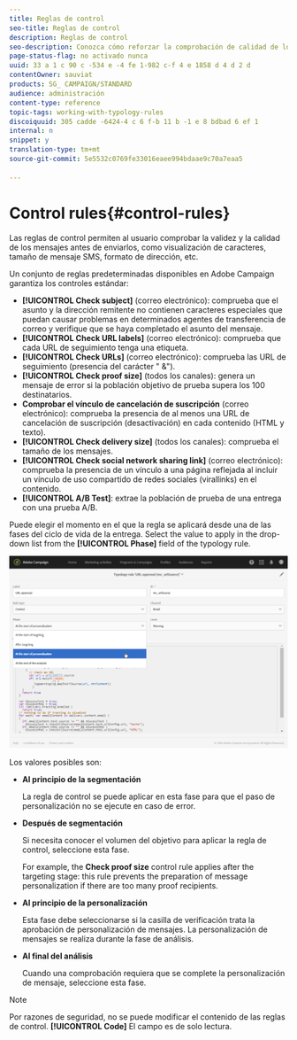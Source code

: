 ```yaml
---
title: Reglas de control
seo-title: Reglas de control
description: Reglas de control
seo-description: Conozca cómo reforzar la comprobación de calidad de los mensajes con reglas de control.
page-status-flag: no activado nunca
uuid: 33 a 1 c 90 c -534 e -4 fe 1-982 c-f 4 e 1858 d 4 d 2 d
contentOwner: sauviat
products: SG_ CAMPAIGN/STANDARD
audience: administración
content-type: reference
topic-tags: working-with-typology-rules
discoiquuid: 305 cadde -6424-4 c 6 f-b 11 b -1 e 8 bdbad 6 ef 1
internal: n
snippet: y
translation-type: tm+mt
source-git-commit: 5e5532c0769fe33016eaee994bdaae9c70a7eaa5

---
```



# Control rules{#control-rules}

Las reglas de control permiten al usuario comprobar la validez y la calidad de los mensajes antes de enviarlos, como visualización de caracteres, tamaño de mensaje SMS, formato de dirección, etc.

Un conjunto de reglas predeterminadas disponibles en Adobe Campaign garantiza los controles estándar:

* **[!UICONTROL Check subject]** (correo electrónico): comprueba que el asunto y la dirección remitente no contienen caracteres especiales que puedan causar problemas en determinados agentes de transferencia de correo y verifique que se haya completado el asunto del mensaje.
* **[!UICONTROL Check URL labels]** (correo electrónico): comprueba que cada URL de seguimiento tenga una etiqueta.
* **[!UICONTROL Check URLs]** (correo electrónico): comprueba las URL de seguimiento (presencia del carácter " &amp;").
* **[!UICONTROL Check proof size]** (todos los canales): genera un mensaje de error si la población objetivo de prueba supera los 100 destinatarios.
* **Comprobar el vínculo de cancelación de suscripción** (correo electrónico): comprueba la presencia de al menos una URL de cancelación de suscripción (desactivación) en cada contenido (HTML y texto).
* **[!UICONTROL Check delivery size]** (todos los canales): comprueba el tamaño de los mensajes.
* **[!UICONTROL Check social network sharing link]** (correo electrónico): comprueba la presencia de un vínculo a una página reflejada al incluir un vínculo de uso compartido de redes sociales (virallinks) en el contenido.
* **[!UICONTROL A/B Test]**: extrae la población de prueba de una entrega con una prueba A/B.

Puede elegir el momento en el que la regla se aplicará desde una de las fases del ciclo de vida de la entrega. Select the value to apply in the drop-down list from the **[!UICONTROL Phase]** field of the typology rule.

![](assets/typology_phase.png)

Los valores posibles son:

* **Al principio de la segmentación**

   La regla de control se puede aplicar en esta fase para que el paso de personalización no se ejecute en caso de error.

* **Después de segmentación**

   Si necesita conocer el volumen del objetivo para aplicar la regla de control, seleccione esta fase.

   For example, the **Check proof size** control rule applies after the targeting stage: this rule prevents the preparation of message personalization if there are too many proof recipients.

* **Al principio de la personalización**

   Esta fase debe seleccionarse si la casilla de verificación trata la aprobación de personalización de mensajes. La personalización de mensajes se realiza durante la fase de análisis.

* **Al final del análisis**

   Cuando una comprobación requiera que se complete la personalización de mensaje, seleccione esta fase.

>[!NOTE]
>
>Por razones de seguridad, no se puede modificar el contenido de las reglas de control. **[!UICONTROL Code]** El campo es de solo lectura.
